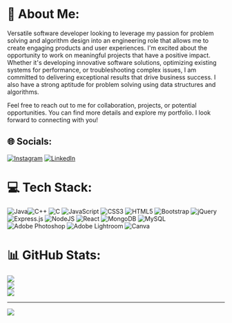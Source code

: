 # 💫 About Me:
Versatile software developer looking to leverage my passion for problem solving and algorithm design into an engineering role that allows me to create engaging products and user experiences. I'm excited about the opportunity to work on meaningful projects that have a positive impact. Whether it's developing innovative software solutions, optimizing existing systems for performance, or troubleshooting complex issues, I am committed to delivering exceptional results that drive business success. I also have a strong aptitude for problem solving using data structures and algorithms.


Feel free to reach out to me for collaboration, projects, or potential opportunities. You can find more details and explore my portfolio. I look forward to connecting with you!


## 🌐 Socials:
[![Instagram](https://img.shields.io/badge/Instagram-%23E4405F.svg?logo=Instagram&logoColor=white)](https://instagram.com/gangadhar.kr.9) [![LinkedIn](https://img.shields.io/badge/LinkedIn-%230077B5.svg?logo=linkedin&logoColor=white)](https://linkedin.com/in/gangadhar-pandit-9600581b6) 

# 💻 Tech Stack:
![Java](https://img.shields.io/badge/angular.js-%23E23237.svg?style=for-the-badge&logo=angularjs&logoColor=white)![C++](https://img.shields.io/badge/c++-%2300599C.svg?style=for-the-badge&logo=c%2B%2B&logoColor=white) ![C](https://img.shields.io/badge/c-%2300599C.svg?style=for-the-badge&logo=c&logoColor=white) ![JavaScript](https://img.shields.io/badge/javascript-%23323330.svg?style=for-the-badge&logo=javascript&logoColor=%23F7DF1E) ![CSS3](https://img.shields.io/badge/css3-%231572B6.svg?style=for-the-badge&logo=css3&logoColor=white) ![HTML5](https://img.shields.io/badge/html5-%23E34F26.svg?style=for-the-badge&logo=html5&logoColor=white)  ![Bootstrap](https://img.shields.io/badge/bootstrap-%23563D7C.svg?style=for-the-badge&logo=bootstrap&logoColor=white) ![jQuery](https://img.shields.io/badge/jquery-%230769AD.svg?style=for-the-badge&logo=jquery&logoColor=white) ![Express.js](https://img.shields.io/badge/express.js-%23404d59.svg?style=for-the-badge&logo=express&logoColor=%2361DAFB) ![NodeJS](https://img.shields.io/badge/node.js-6DA55F?style=for-the-badge&logo=node.js&logoColor=white) ![React](https://img.shields.io/badge/react-%2320232a.svg?style=for-the-badge&logo=react&logoColor=%2361DAFB) ![MongoDB](https://img.shields.io/badge/MongoDB-%234ea94b.svg?style=for-the-badge&logo=mongodb&logoColor=white) ![MySQL](https://img.shields.io/badge/mysql-%2300f.svg?style=for-the-badge&logo=mysql&logoColor=white) ![Adobe Photoshop](https://img.shields.io/badge/adobephotoshop-%2331A8FF.svg?style=for-the-badge&logo=adobephotoshop&logoColor=white) ![Adobe Lightroom](https://img.shields.io/badge/Adobe%20Lightroom-31A8FF.svg?style=for-the-badge&logo=Adobe%20Lightroom&logoColor=white) ![Canva](https://img.shields.io/badge/Canva-%2300C4CC.svg?style=for-the-badge&logo=Canva&logoColor=white)

# 📊 GitHub Stats:
![](https://github-readme-stats.vercel.app/api?username=gangadharkr&theme=dark&hide_border=false&include_all_commits=false&count_private=false)<br/>
![](https://github-readme-streak-stats.herokuapp.com/?user=gangadharkr&theme=dark&hide_border=false)<br/>
![](https://github-readme-stats.vercel.app/api/top-langs/?username=gangadharkr&theme=dark&hide_border=false&include_all_commits=false&count_private=false&layout=compact)

---
[![](https://visitcount.itsvg.in/api?id=gangadharkr&icon=0&color=0)](https://visitcount.itsvg.in)

<!-- Proudly created with GPRM ( https://gprm.itsvg.in ) -->
